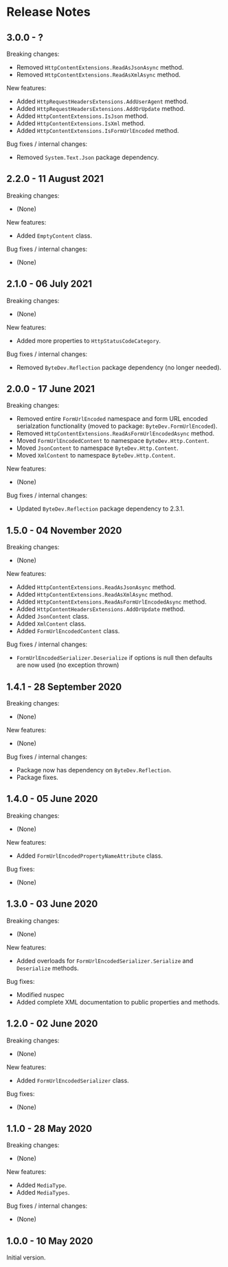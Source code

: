 # Release Notes

## 3.0.0 - ?

Breaking changes:
- Removed `HttpContentExtensions.ReadAsJsonAsync` method.
- Removed `HttpContentExtensions.ReadAsXmlAsync` method.

New features:
- Added `HttpRequestHeadersExtensions.AddUserAgent` method.
- Added `HttpRequestHeadersExtensions.AddOrUpdate` method.
- Added `HttpContentExtensions.IsJson` method.
- Added `HttpContentExtensions.IsXml` method.
- Added `HttpContentExtensions.IsFormUrlEncoded` method.

Bug fixes / internal changes:
- Removed `System.Text.Json` package dependency.

## 2.2.0 - 11 August 2021

Breaking changes:
- (None)

New features:
- Added `EmptyContent` class.

Bug fixes / internal changes:
- (None)

## 2.1.0 - 06 July 2021

Breaking changes:
- (None)

New features:
- Added more properties to `HttpStatusCodeCategory`.

Bug fixes / internal changes:
- Removed `ByteDev.Reflection` package dependency (no longer needed).

## 2.0.0 - 17 June 2021

Breaking changes:
- Removed entire `FormUrlEncoded` namespace and form URL encoded serialzation functionality (moved to package: `ByteDev.FormUrlEncoded`).
- Removed `HttpContentExtensions.ReadAsFormUrlEncodedAsync` method.
- Moved `FormUrlEncodedContent` to namespace `ByteDev.Http.Content`.
- Moved `JsonContent` to namespace `ByteDev.Http.Content`.
- Moved `XmlContent` to namespace `ByteDev.Http.Content`.

New features:
- (None)

Bug fixes / internal changes:
- Updated `ByteDev.Reflection` package dependency to 2.3.1.

## 1.5.0 - 04 November 2020

Breaking changes:
- (None)

New features:
- Added `HttpContentExtensions.ReadAsJsonAsync` method.
- Added `HttpContentExtensions.ReadAsXmlAsync` method.
- Added `HttpContentExtensions.ReadAsFormUrlEncodedAsync` method.
- Added `HttpContentHeadersExtensions.AddOrUpdate` method.
- Added `JsonContent` class.
- Added `XmlContent` class.
- Added `FormUrlEncodedContent` class.

Bug fixes / internal changes:
- `FormUrlEncodedSerializer.Deserialize` if options is null then defaults are now used (no exception thrown)

## 1.4.1 - 28 September 2020

Breaking changes:
- (None)

New features:
- (None)

Bug fixes / internal changes:
- Package now has dependency on `ByteDev.Reflection`.
- Package fixes.

## 1.4.0 - 05 June 2020

Breaking changes:
- (None)

New features:
- Added `FormUrlEncodedPropertyNameAttribute` class.

Bug fixes:
- (None)

## 1.3.0 - 03 June 2020

Breaking changes:
- (None)

New features:
- Added overloads for `FormUrlEncodedSerializer.Serialize` and `Deserialize` methods.

Bug fixes:
- Modified nuspec
- Added complete XML documentation to public properties and methods.

## 1.2.0 - 02 June 2020

Breaking changes:
- (None)

New features:
- Added `FormUrlEncodedSerializer` class.

Bug fixes:
- (None)

## 1.1.0 - 28 May 2020

Breaking changes:
- (None)

New features:
- Added `MediaType`.
- Added `MediaTypes`.

Bug fixes / internal changes:
- (None)

## 1.0.0 - 10 May 2020

Initial version.
